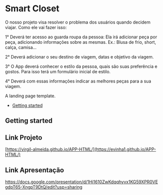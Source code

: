 # Smart Closet

O nosso projeto visa resolver o problema dos usuários quando decidem viajar.
Como ele vai fazer isso:

1° Deverá ter acesso ao guarda roupa da pessoa:
	Ela irá adicionar peça por peça, adicionando informações sobre as mesmas. Ex.: Blusa de frio, short, calça, camisa...
 
2° Deverá adicionar o seu destino de viagem, datas e objetivo da viagem.

3° O App deverá conhecer o estilo da pessoa, quais são suas preferência e gostos. 
	Para isso terá um formulário inicial de estilo.

4° Deverá com essas informações indicar as melhores peças para a sua viagem.

A landing page template.

* [Getting started](#getting-started)

## Getting started


## Link Projeto

[https://virgil-almeida.github.io/APP-HTML/](https://evinha1.github.io/APP-HTML/)

## Link Apresentação

https://docs.google.com/presentation/d/1Hi1610ZwKdqqhyvx1KG59XPR0VEgdpT65-XngpT9DtQ/edit?usp=sharing
